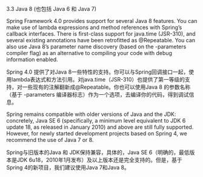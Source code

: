 3.3 Java 8 (也包括 Java 6 和 Java 7)

Spring Framework 4.0 provides support for several Java 8 features. You can make use of lambda expressions and method references with Spring’s callback interfaces. There is first-class support for java.time (JSR-310), and several existing annotations have been retrofitted as @Repeatable. You can also use Java 8’s parameter name discovery (based on the -parameters compiler flag) as an alternative to compiling your code with debug information enabled.

Spring 4.0 提供了对Java 8一些特性的支持。你可以与Spring回调接口一起，使用lambda表达式和方法引用。对java.time（JSR-310）也提供了第一等级的支持，对一些现有的注解翻新成@Repeatable。你也可以使用Java 8 的参数名称（基于 -parameters 编译器标志）作为一个选项，去编译你的代码，得到调试信息。

Spring remains compatible with older versions of Java and the JDK: concretely, Java SE 6 (specifically, a minimum level equivalent to JDK 6 update 18, as released in January 2010) and above are still fully supported. However, for newly started development projects based on Spring 4, we recommend the use of Java 7 or 8.

Spring与旧版本的Java 和 JDK保持兼容，具体的，Java SE 6（明确的，最低版本是JDK 6u18，2010年1月发布）及以上版本还是完全支持的。但是，基于Spring 4的新项目，我们建议使用Java 7和Java 8。